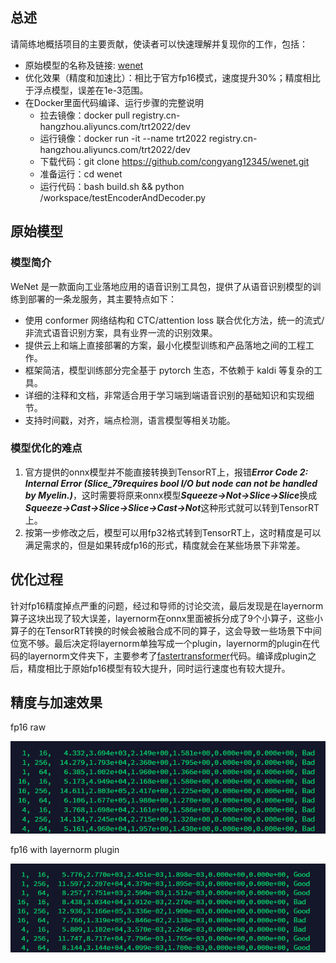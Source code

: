 ## 总述
请简练地概括项目的主要贡献，使读者可以快速理解并复现你的工作，包括：
- 原始模型的名称及链接: [wenet](https://github.com/wenet-e2e/wenet)
- 优化效果（精度和加速比）：相比于官方fp16模式，速度提升30%；精度相比于浮点模型，误差在1e-3范围。
- 在Docker里面代码编译、运行步骤的完整说明
  - 拉去镜像：docker pull registry.cn-hangzhou.aliyuncs.com/trt2022/dev
  - 运行镜像：docker run -it --name trt2022 registry.cn-hangzhou.aliyuncs.com/trt2022/dev
  - 下载代码：git clone https://github.com/congyang12345/wenet.git
  - 准备运行：cd wenet
  - 运行代码：bash build.sh && python /workspace/testEncoderAndDecoder.py 
## 原始模型
### 模型简介
WeNet 是一款面向工业落地应用的语音识别工具包，提供了从语音识别模型的训练到部署的一条龙服务，其主要特点如下：

* 使用 conformer 网络结构和 CTC/attention loss 联合优化方法，统一的流式/非流式语音识别方案，具有业界一流的识别效果。
* 提供云上和端上直接部署的方案，最小化模型训练和产品落地之间的工程工作。
* 框架简洁，模型训练部分完全基于 pytorch 生态，不依赖于 kaldi 等复杂的工具。
* 详细的注释和文档，非常适合用于学习端到端语音识别的基础知识和实现细节。
* 支持时间戳，对齐，端点检测，语言模型等相关功能。

### 模型优化的难点
1. 官方提供的onnx模型并不能直接转换到TensorRT上，报错***Error Code 2: Internal Error (Slice_79requires bool I/O but node can not be handled by Myelin.)***，这时需要将原来onnx模型***Squeeze->Not->Slice->Slice***换成***Squeeze->Cast->Slice->Slice->Cast->Not***这种形式就可以转到TensorRT上。
2. 按第一步修改之后，模型可以用fp32格式转到TensorRT上，这时精度是可以满足需求的，但是如果转成fp16的形式，精度就会在某些场景下非常差。

## 优化过程
针对fp16精度掉点严重的问题，经过和导师的讨论交流，最后发现是在layernorm算子这块出现了较大误差，layernorm在onnx里面被拆分成了9个小算子，这些小算子的在TensorRT转换的时候会被融合成不同的算子，这会导致一些场景下中间位宽不够。最后决定将layernorm单独写成一个plugin，layernorm的plugin在代码的layernorm文件夹下，主要参考了[fastertransformer](https://github.com/NVIDIA/FasterTransformer)代码。编译成plugin之后，精度相比于原始fp16模型有较大提升，同时运行速度也有较大提升。

## 精度与加速效果
fp16 raw

![图片](./imgs/image_raw.png)

fp16 with layernorm plugin

![图片](./imgs/image_layernorm.png)
